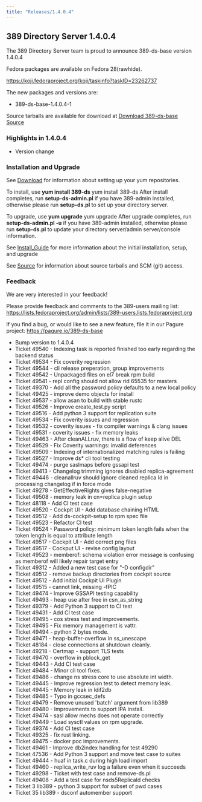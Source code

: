 ```yaml
---
title: "Releases/1.4.0.4"
---
```


389 Directory Server 1.4.0.4
-----------------------------

The 389 Directory Server team is proud to announce 389-ds-base version 1.4.0.4

Fedora packages are available on Fedora 28(rawhide).

<https://koji.fedoraproject.org/koji/taskinfo?taskID=23262737>

The new packages and versions are:

-   389-ds-base-1.4.0.4-1

Source tarballs are available for download at [Download 389-ds-base Source](https://releases.pagure.org/389-ds-base/389-ds-base-1.4.0.4.tar.bz2)

### Highlights in 1.4.0.4

- Version change

### Installation and Upgrade 
See [Download](../download.html) for information about setting up your yum repositories.

To install, use **yum install 389-ds** yum install 389-ds After install completes, run **setup-ds-admin.pl** if you have 389-admin installed, otherwise please run **setup-ds.pl** to set up your directory server.

To upgrade, use **yum upgrade** yum upgrade After upgrade completes, run **setup-ds-admin.pl -u** if you have 389-admin installed, otherwise please run **setup-ds.pl** to update your directory server/admin server/console information.

See [Install\_Guide](../legacy/install-guide.html) for more information about the initial installation, setup, and upgrade

See [Source](../development/source.html) for information about source tarballs and SCM (git) access.

### Feedback

We are very interested in your feedback!

Please provide feedback and comments to the 389-users mailing list: <https://lists.fedoraproject.org/admin/lists/389-users.lists.fedoraproject.org>

If you find a bug, or would like to see a new feature, file it in our Pagure project: <https://pagure.io/389-ds-base>

- Bump version to 1.4.0.4
- Ticket 49540 - Indexing task is reported finished too early regarding the backend status
- Ticket 49534 - Fix coverity regression
- Ticket 49544 - cli release preperation, group improvements
- Ticket 49542 - Unpackaged files on el7 break rpm build
- Ticket 49541 - repl config should not allow rid 65535 for masters
- Ticket 49370 - Add all the password policy defaults to a new local policy
- Ticket 49425 - improve demo objects for install
- Ticket 49537 - allow asan to build with stable rustc
- Ticket 49526 - Improve create_test.py script
- Ticket 49516 - Add python 3 support for replication suite
- Ticket 49534 - Fix coverity issues and regression
- Ticket 49532 - coverity issues - fix compiler warnings & clang issues
- Ticket 49531 - coverity issues - fix memory leaks
- Ticket 49463 - After cleanALLruv, there is a flow of keep alive DEL
- Ticket 49529 - Fix Coverity warnings: invalid deferences
- Ticket 49509 - Indexing of internationalized matching rules is failing
- Ticket 49527 - Improve ds* cli tool testing
- Ticket 49474 - purge saslmaps before gssapi test
- Ticket 49413 - Changelog trimming ignores disabled replica-agreement
- Ticket 49446 - cleanallruv should ignore cleaned replica Id in processing changelog if in force mode
- Ticket 49278 - GetEffectiveRights gives false-negative
- Ticket 49508 - memory leak in cn=replica plugin setup
- Ticket 48118 - Add CI test case
- Ticket 49520 - Cockpit UI - Add database chaining HTML
- Ticket 49512 - Add ds-cockpit-setup to rpm spec file
- Ticket 49523 - Refactor CI test
- Ticket 49524 - Password policy: minimum token length fails  when the token length is equal to attribute length
- Ticket 49517 - Cockpit UI - Add correct png files
- Ticket 49517 - Cockput UI - revise config layout
- Ticket 49523 - memberof: schema violation error message is confusing as memberof will likely repair target entry
- Ticket 49312 - Added a new test case for "-D configdir"
- Ticket 49512 - remove backup directories from cockpit source
- Ticket 49512 - Add initial Cockpit UI Plugin
- Ticket 49515 - cannot link, missing -fPIC
- Ticket 49474 - Improve GSSAPI testing capability
- Ticket 49493 - heap use after free in csn_as_string
- Ticket 49379 - Add Python 3 support to CI test
- Ticket 49431 - Add CI test case
- Ticket 49495 - cos stress test and improvements.
- Ticket 49495 - Fix memory management is vattr.
- Ticket 49494 - python 2 bytes mode.
- Ticket 49471 - heap-buffer-overflow in ss_unescape
- Ticket 48184 - close connections at shutdown cleanly.
- Ticket 49218 - Certmap - support TLS tests
- Ticket 49470 - overflow in pblock_get
- Ticket 49443 - Add CI test case
- Ticket 49484 - Minor cli tool fixes.
- Ticket 49486 - change ns stress core to use absolute int width.
- Ticket 49445 - Improve regression test to detect memory leak.
- Ticket 49445 - Memory leak in ldif2db
- Ticket 49485 - Typo in gccsec_defs
- Ticket 49479 - Remove unused 'batch' argument from lib389
- Ticket 49480 - Improvements to support IPA install.
- Ticket 49474 - sasl allow mechs does not operate correctly
- Ticket 49449 - Load sysctl values on rpm upgrade.
- Ticket 49374 - Add CI test case
- Ticket 49325 - fix rust linking.
- Ticket 49475 - docker poc improvements.
- Ticket 49461 - Improve db2index handling for test 49290
- Ticket 47536 - Add Python 3 support and move test case to suites
- Ticket 49444 - huaf in task.c during high load import
- Ticket 49460 - replica_write_ruv log a failure even when it succeeds
- Ticket 49298 - Ticket with test case and remove-ds.pl
- Ticket 49408 - Add a test case for nsds5ReplicaId checks
- Ticket 3 lib389 - python 3 support for subset of pwd cases
- Ticket 35 lib389 - dsconf automember support


